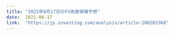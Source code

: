 ```yaml
---
title: "2021年8月17日のFX為替相場予想"
date:  2021-08-17
link:  "https://jp.investing.com/analysis/article-200202368"
---
```

